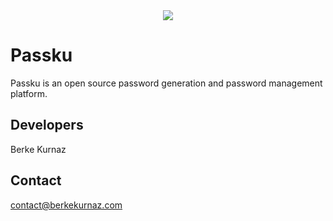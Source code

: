 <center><img src="https://i.resimyukle.xyz/HRH0AR.png" width="%100" /></center>

# Passku
Passku is an open source password generation and password management platform.

## Developers 
Berke Kurnaz

## Contact
contact@berkekurnaz.com